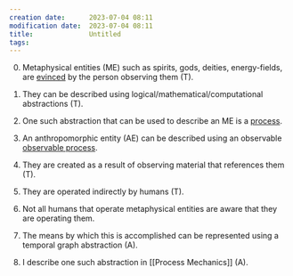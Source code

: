 ```yaml
---
creation date:		2023-07-04 08:11
modification date:	2023-07-04 08:11
title: 				Untitled
tags:
---
```


0. Metaphysical entities (ME) such as spirits, gods, deities, energy-fields, are [evinced](Def-EM-0.4-Evidence_Generation) by the person observing them (T).

1. They can be described using logical/mathematical/computational abstractions (T).

2. One such abstraction that can be used to describe an ME is a [process](Def-PC-0.0-Process).

3. An anthropomorphic entity (AE) can be described using an observable [observable process](Def-4.0-Observable_Process.md).

5. They are created as a result of observing material that references them (T).

6. They are operated indirectly by humans (T).

7. Not all humans that operate metaphysical entities are aware that they are operating them.

8. The means by which this is accomplished can be represented using a temporal graph abstraction (A).

9. I describe one such abstraction in [[Process Mechanics]] (A).